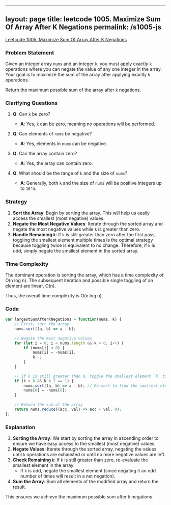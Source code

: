 
---
layout: page
title: leetcode 1005. Maximize Sum Of Array After K Negations
permalink: /s1005-js
---
[Leetcode 1005. Maximize Sum Of Array After K Negations](https://algoadvance.github.io/algoadvance/l1005)
### Problem Statement

Given an integer array `nums` and an integer `k`, you must apply exactly `k` operations where you can negate the value of any one integer in the array. Your goal is to maximize the sum of the array after applying exactly `k` operations.

Return the maximum possible sum of the array after `k` negations.

### Clarifying Questions

1. **Q**: Can `k` be zero?
   - **A**: Yes, `k` can be zero, meaning no operations will be performed.
   
2. **Q**: Can elements of `nums` be negative?
   - **A**: Yes, elements in `nums` can be negative.
   
3. **Q**: Can the array contain zero?
   - **A**: Yes, the array can contain zero.
   
4. **Q**: What should be the range of `k` and the size of `nums`?
   - **A**: Generally, both `k` and the size of `nums` will be positive integers up to `10^4`.

### Strategy

1. **Sort the Array**: Begin by sorting the array. This will help us easily access the smallest (most negative) values.
2. **Negate the Most Negative Values**: Iterate through the sorted array and negate the most negative values while `k` is greater than zero.
3. **Handle Remaining `k`**: If `k` is still greater than zero after the first pass, toggling the smallest element multiple times is the optimal strategy because toggling twice is equivalent to no change. Therefore, if `k` is odd, simply negate the smallest element in the sorted array.

### Time Complexity

The dominant operation is sorting the array, which has a time complexity of O(n log n). The subsequent iteration and possible single toggling of an element are linear, O(n). 

Thus, the overall time complexity is O(n log n).

### Code

```javascript
var largestSumAfterKNegations = function(nums, k) {
    // First, sort the array
    nums.sort((a, b) => a - b);
    
    // Negate the most negative values
    for (let i = 0; i < nums.length && k > 0; i++) {
        if (nums[i] < 0) {
            nums[i] = -nums[i];
            k--;
        }
    }
    
    // If k is still greater than 0, toggle the smallest element `k` times
    if (k > 0 && k % 2 == 1) {
        nums.sort((a, b) => a - b); // Re-sort to find the smallest element
        nums[0] = -nums[0];
    }
    
    // Return the sum of the array
    return nums.reduce((acc, val) => acc + val, 0);
};
```

### Explanation

1. **Sorting the Array**: We start by sorting the array in ascending order to ensure we have easy access to the smallest (most negative) values.
2. **Negate Values**: Iterate through the sorted array, negating the values until `k` operations are exhausted or until no more negative values are left.
3. **Check Remaining `k`**: If `k` is still greater than zero, re-evaluate the smallest element in the array:
   - If `k` is odd, negate the smallest element (since negating it an odd number of times will result in a net negation).
4. **Sum the Array**: Sum all elements of the modified array and return the result.

This ensures we achieve the maximum possible sum after `k` negations.